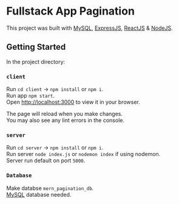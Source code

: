 # Fullstack App Pagination

This project was built with [MySQL](https://www.mysql.com/), [ExpressJS](https://github.com/expressjs/express), [ReactJS](https://github.com/facebook/create-react-app) & [NodeJS](https://nodejs.org/en/).

## Getting Started

In the project directory:

### `client`

Run `cd client` -> `npm install` or `npm i`.\
Run app `npm start`.\
Open [http://localhost:3000](http://localhost:3000) to view it in your browser.

The page will reload when you make changes.\
You may also see any lint errors in the console.

### `server`

Run `cd server` -> `npm install` or `npm i`.\
Run server `node index.js` or `nodemon index` if using nodemon.\
Server run default on port `5000`.

### `Database`

Make databse `mern_pagination_db`.\
[MySQL](https://www.mysql.com/) database needed.
